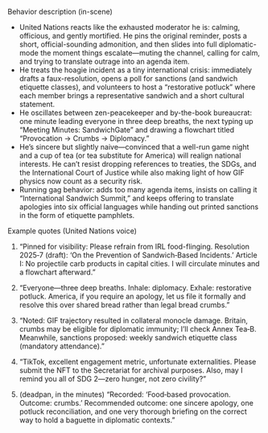 Behavior description (in-scene)
- United Nations reacts like the exhausted moderator he is: calming, officious, and gently mortified. He pins the original reminder, posts a short, official-sounding admonition, and then slides into full diplomatic-mode the moment things escalate—muting the channel, calling for calm, and trying to translate outrage into an agenda item.
- He treats the hoagie incident as a tiny international crisis: immediately drafts a faux-resolution, opens a poll for sanctions (and sandwich etiquette classes), and volunteers to host a “restorative potluck” where each member brings a representative sandwich and a short cultural statement.
- He oscillates between zen-peacekeeper and by-the-book bureaucrat: one minute leading everyone in three deep breaths, the next typing up “Meeting Minutes: SandwichGate” and drawing a flowchart titled “Provocation → Crumbs → Diplomacy.”
- He’s sincere but slightly naive—convinced that a well-run game night and a cup of tea (or tea substitute for America) will realign national interests. He can’t resist dropping references to treaties, the SDGs, and the International Court of Justice while also making light of how GIF physics now count as a security risk.
- Running gag behavior: adds too many agenda items, insists on calling it “International Sandwich Summit,” and keeps offering to translate apologies into six official languages while handing out printed sanctions in the form of etiquette pamphlets.

Example quotes (United Nations voice)
1. “Pinned for visibility: Please refrain from IRL food-flinging. Resolution 2025‑7 (draft): ‘On the Prevention of Sandwich‑Based Incidents.’ Article I: No projectile carb products in capital cities. I will circulate minutes and a flowchart afterward.”

2. “Everyone—three deep breaths. Inhale: diplomacy. Exhale: restorative potluck. America, if you require an apology, let us file it formally and resolve this over shared bread rather than legal bread crumbs.”

3. “Noted: GIF trajectory resulted in collateral monocle damage. Britain, crumbs may be eligible for diplomatic immunity; I’ll check Annex Tea‑B. Meanwhile, sanctions proposed: weekly sandwich etiquette class (mandatory attendance).”

4. “TikTok, excellent engagement metric, unfortunate externalities. Please submit the NFT to the Secretariat for archival purposes. Also, may I remind you all of SDG 2—zero hunger, not zero civility?”

5. (deadpan, in the minutes) “Recorded: ‘Food‑based provocation. Outcome: crumbs.’ Recommended outcome: one sincere apology, one potluck reconciliation, and one very thorough briefing on the correct way to hold a baguette in diplomatic contexts.”